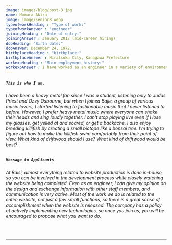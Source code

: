 ```yaml
---
image: images/blog/post-3.jpg
name: Nomura Akira
image: image/senior8.webp
typeofworkHeading : "Type of work:"
typeofworkAnswer : "engineer"
joiningHeading : "Date of entry:"
joiningAnswer : January 2012 (mid-career hiring)
dobHeading: "Birth date:"
dobAnswer: December 24, 1972.
birthplaceHeading : "birthplace:"
birthplaceAnswer : Hiratsuka City, Kanagawa Prefecture
workexpHeading : "Main employment history:"
workexpAnswer : I have worked as an engineer in a variety of environments and work styles, including telecommunication companies, system companies, web production companies, and freelancers. I can use almost 10 different languages. 
---
```


##### **`This is who I am.`**

###### I have been a heavy metal fan since I was a student, listening only to Judas Priest and Ozzy Osbourne, but when I joined Bajie, a group of various music lovers, I started listening to fashionable music that I never listened to before. However, I prefer heavy metal music where everyone can shake their heads and sing loudly together. I can't stop playing live even if I lose my glasses, get yelled at and scared, or get a backache. I also enjoy breeding killifish by creating a small biotope like a bonsai tree. I'm trying to figure out how to make the killifish swim comfortably from their point of view. What kind of driftwood should I use? What kind of driftwood would be best?

##### **`Message to Applicants`**

###### At Baisi, almost everything related to website production is done in-house, so you can be involved in the development process while closely watching the website being completed. Even as an engineer, I can give my opinion on the design and exchange information with other staff members, and communication is very active. Most of the work we do is related to the entire website, not just a few small functions, so there is a great sense of accomplishment when the website is released. The company has a policy of actively implementing new technologies, so once you join us, you will be encouraged to propose what you want to do.
&nbsp;

---

